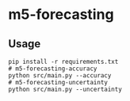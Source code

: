 # m5-forecasting

## Usage

```
pip install -r requirements.txt
# m5-forecasting-accuracy
python src/main.py --accuracy
# m5-forecasting-uncertainty
python src/main.py --uncertainty
```
